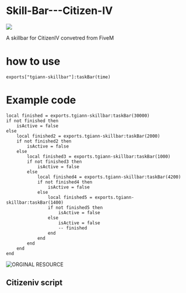 # Skill-Bar---Citizen-IV
![](https://forum.cfx.re/uploads/default/original/4X/c/9/a/c9a118f6603bf9a22c6b48575f08f6b2ff954236.png)

A skillbar for CitizenIV convetred from FiveM


# how to use

`exports["tgiann-skillbar"]:taskBar(time)`

# Example code

```
local finished = exports.tgiann-skillbar:taskBar(30000)
if not finished then
    isActive = false
else
    local finished2 = exports.tgiann-skillbar:taskBar(2000)
    if not finished2 then
        isActive = false
    else
        local finished3 = exports.tgiann-skillbar:taskBar(1000)
        if not finished3 then
            isActive = false
        else
            local finished4 = exports.tgiann-skillbar:taskBar(4200)
            if not finished4 then
                isActive = false
            else
                local finished5 = exports.tgiann-skillbar:taskBar(1400)
                if not finished5 then
                    isActive = false
                else
                    isActive = false
                    -- finished
                end
            end
        end
    end
end
```
![ORGINAL RESOURCE](https://github.com/TGIANN/fivem-tgiann-skillbar)

## Citizeniv script

